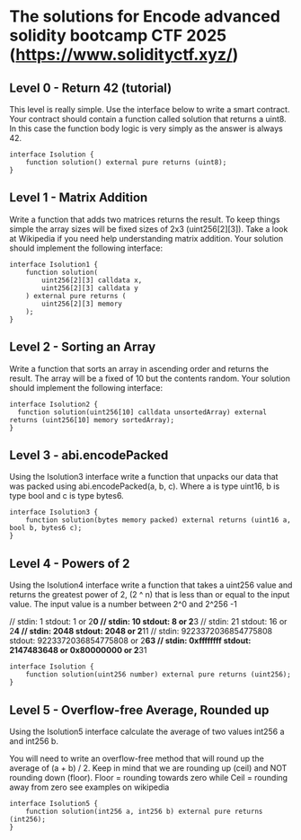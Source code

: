 # The solutions for Encode advanced solidity bootcamp CTF 2025 (https://www.solidityctf.xyz/)


## Level 0 - Return 42 (tutorial)
This level is really simple. Use the interface below to write a smart contract. Your contract should contain a function called solution that returns a uint8. In this case the function body logic is very simply as the answer is always 42.
```solidity
interface Isolution {
    function solution() external pure returns (uint8);
}
```


## Level 1 - Matrix Addition
Write a function that adds two matrices returns the result. To keep things simple the array sizes will be fixed sizes of 2x3 (uint256[2][3]). Take a look at Wikipedia if you need help understanding matrix addition. Your solution should implement the following interface:
```solidity
interface Isolution1 {
    function solution(
        uint256[2][3] calldata x, 
        uint256[2][3] calldata y
    ) external pure returns (
        uint256[2][3] memory
    );
}
```


## Level 2 - Sorting an Array
Write a function that sorts an array in ascending order and returns the result. The array will be a fixed of 10 but the contents random. Your solution should implement the following interface:
```solidity
interface Isolution2 {
  function solution(uint256[10] calldata unsortedArray) external returns (uint256[10] memory sortedArray);
}
```


## Level 3 - abi.encodePacked
Using the Isolution3 interface write a function that unpacks our data that was packed using abi.encodePacked(a, b, c). Where a is type uint16, b is type bool and c is type bytes6.
```solidity
interface Isolution3 {
    function solution(bytes memory packed) external returns (uint16 a, bool b, bytes6 c);
}
```


## Level 4 - Powers of 2
Using the Isolution4 interface write a function that takes a uint256 value and returns the greatest power of 2, (2 ^ n) that is less than or equal to the input value. The input value is a number between 2^0 and 2^256 -1

// stdin: 1                     stdout: 1 or 2**0
// stdin: 10                    stdout: 8 or 2**3
// stdin: 21                    stdout: 16 or 2**4
// stdin: 2048                  stdout: 2048 or 2**11
// stdin: 9223372036854775808   stdout: 9223372036854775808 or 2**63
// stdin: 0xffffffff            stdout: 2147483648 or 0x80000000 or 2**31
```solidity
interface Isolution {
    function solution(uint256 number) external pure returns (uint256);
}
```


## Level 5 - Overflow-free Average, Rounded up
Using the Isolution5 interface calculate the average of two values int256 a and int256 b.

You will need to write an overflow-free method that will round up the average of (a + b) / 2. Keep in mind that we are rounding up (ceil) and NOT rounding down (floor). Floor = rounding towards zero while Ceil = rounding away from zero see examples on wikipedia
```solidity
interface Isolution5 {
    function solution(int256 a, int256 b) external pure returns (int256);
}
```
